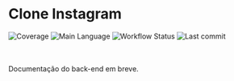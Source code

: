 # Clone Instagram

<p>
  <img alt="Coverage" src="https://coveralls.io/repos/github/marlonelima/instagram/badge.svg?branch=main&id=6" />
  <img alt="Main Language" src="https://img.shields.io/github/languages/top/marlonelima/instagram" />
  <img alt="Workflow Status" src="https://img.shields.io/github/workflow/status/marlonelima/instagram/API%20CI/main" />
  <img alt="Last commit" src="https://img.shields.io/github/last-commit/marlonelima/instagram" />
</p>

<br>
<br>
Documentação do back-end em breve.
